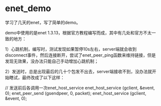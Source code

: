 # enet_demo
学习了几天的enet，写了简单的demo。


demo中使用的是enet 1.3.13，根据官方教程编写而成，其中有几处和官方不太一致的地方：

1）心跳机制，编写时，测试发现如果暂停10s左右，server端就会收到disconnect事件，然后连接断开，尝试了enet_peer_ping函数来维持链接，但是发现无效果，没办法只能自己手动增加心跳机制；

2）发送时，总是出现最后的几十个包发不出去，server端接收不到，没办法就开始瞎试，最终改成了以下这样：

  // 发送前后各调用一次enet_host_service
  enet_host_service (gclient, &event, 0);
	enet_peer_send (gsendpeer, 0, packet);
  enet_host_service (gclient, &event, 0);

